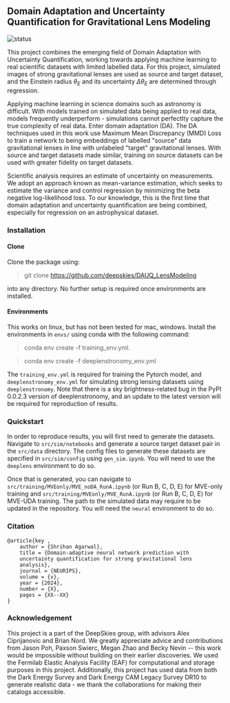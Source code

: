 ## Domain Adaptation and Uncertainty Quantification for Gravitational Lens Modeling

![status](https://img.shields.io/badge/License-MIT-lightgrey)

This project combines the emerging field of Domain Adaptation with Uncertainty Quantification, working towards applying machine learning to real scientific datasets with limited labelled data. For this project, simulated images of strong gravitational lenses are used as source and target dataset, and the Einstein radius $\theta_E$ and its uncertainty $\Delta \theta_E$ are determined through regression. 

Applying machine learning in science domains such as astronomy is difficult. With models trained on simulated data being applied to real data, models frequently underperform - simulations cannot perfectlty capture the true complexity of real data. Enter domain adaptation (DA). The DA techniques used in this work use Maximum Mean Discrepancy (MMD) Loss to train a network to being embeddings of labelled "source" data gravitational lenses in line with unlabeled "target" gravitational lenses. With source and target datasets made similar, training on source datasets can be used with greater fidelity on target datasets.

Scientific analysis requires an estimate of uncertainty on measurements. We adopt an approach known as mean-variance estimation, which seeks to estimate the variance and control regression by minimizing the beta negative log-likelihood loss. To our knowledge, this is the first time that domain adaptation and uncertainty quantification are being combined, especially for regression on an astrophysical dataset.


### Installation 

#### Clone

Clone the package using:

> git clone https://github.com/deepskies/DAUQ_LensModeling

into any directory. No further setup is required once environments are installed.

#### Environments

This works on linux, but has not been tested for mac, windows.
Install the environments in `envs/` using conda with the following command:

> conda env create -f training_env.yml.
  
> conda env create -f deeplenstronomy_env.yml

The `training_env.yml` is required for training the Pytorch model, and `deeplenstronomy_env.yml` for simulating strong lensing datasets using `deeplenstronomy`. Note that there is a sky brightness-related bug in the PyPI 0.0.2.3 version of deeplenstronomy, and an update to the latest version will be required for reproduction of results.


### Quickstart

In order to reproduce results, you will first need to generate the datasets. Navigate to `src/sim/notebooks` and generate a source target dataset pair in the `src/data` directory. The config files to generate these datasets are specified in `src/sim/config` using `gen_sim.ipynb`. You will need to use the `deeplens` environment to do so. 

Once that is generated, you can navigate to `src/training/MVEonly/MVE_noDA_RunA.ipynb` (or Run B, C, D, E) for MVE-only training and `src/training/MVEonly/MVE_RunA.ipynb` (or Run B, C, D, E) for MVE-UDA training. The path to the simulated data may require to be updated in the repository. You will need the `neural` environment to do so.


### Citation 

```
@article{key , 
    author = {Shrihan Agarwal}, 
    title = {Domain-adaptive neural network prediction with
    uncertainty quantification for strong gravitational lens
    analysis}, 
    journal = {NEURIPS}, 
    volume = {v}, 
    year = {2024}, 
    number = {X}, 
    pages = {XX--XX}
}
```

### Acknowledgement 
This project is a part of the DeepSkies group, with advisors Alex Ciprijanovic and Brian Nord. We greatly appreciate advice and contributions from Jason Poh, Paxson Swierc, Megan Zhao and Becky Nevin -- this work would be impossible without building on their earlier discoveries. We used the Fermilab Elastic Analysis Facility (EAF) for computational and storage purposes in this project. Additionally, this project has used data from both the Dark Energy Survey and Dark Energy CAM Legacy Survey DR10 to generate realistic data - we thank the collaborations for making their catalogs accessible.